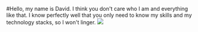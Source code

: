 #Hello, my name is David. I think you don't care who I am and everything like that. I know perfectly well that you only need to know my skills and my technology stacks, so I won't linger.
<img src="https://img.shields.io/badge/Python-black?style=for-the-badge&logo=.NET&logoColor=yellow" />

